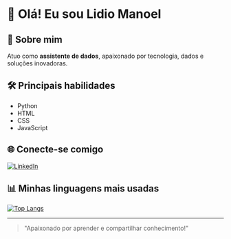 # 👋 Olá! Eu sou Lidio Manoel

## 💼 Sobre mim
Atuo como **assistente de dados**, apaixonado por tecnologia, dados e soluções inovadoras.

## 🛠️ Principais habilidades
- Python
- HTML
- CSS
- JavaScript

## 🌐 Conecte-se comigo
[![LinkedIn](https://img.shields.io/badge/LinkedIn-lidiomanoel-blue?logo=linkedin&style=flat-square)](https://www.linkedin.com/in/lidiomanoel/)

## 📊 Minhas linguagens mais usadas
[![Top Langs](https://github-readme-stats.vercel.app/api/top-langs/?username=lidiomanoel&layout=compact&theme=tokyonight)](https://github.com/anuraghazra/github-readme-stats)

---

> "Apaixonado por aprender e compartilhar conhecimento!"
